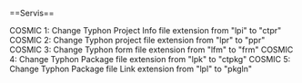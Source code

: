   ==Servis==

COSMIC 1: Change Typhon Project Info file extension from "lpi" to "ctpr"
COSMIC 2: Change Typhon project file extension from "lpr" to "ppr"
COSMIC 3: Change Typhon form file extension    from "lfm" to "frm"
COSMIC 4: Change Typhon Package file extension from "lpk" to "ctpkg"
COSMIC 5: Change Typhon Package file Link extension from "lpl" to "pkgln"